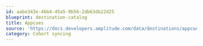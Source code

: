 ```yaml
---
id: aabe343e-46b4-45a5-9b56-2db63db22d25
blueprint: destination-catalog
title: Appcues
source: 'https://docs.developers.amplitude.com/data/destinations/appcues'
category: Cohort syncing
---
```


